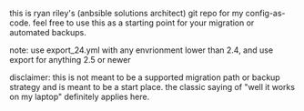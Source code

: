 this is ryan riley's (anbsible solutions architect) git repo for my config-as-code. feel free to use this as a starting point for your migration or automated backups.

note: use export_24.yml with any envrionment lower than 2.4, and use export for anything 2.5 or newer

disclaimer: this is not meant to be a supported migration path or backup strategy and is meant to be a start place. the classic saying of "well it works on my laptop" definitely applies here. 
